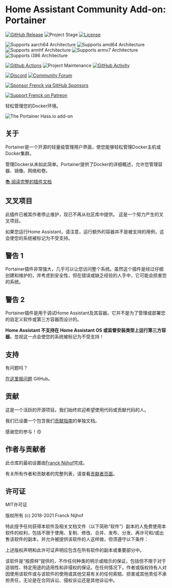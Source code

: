 # Home Assistant Community Add-on: Portainer

[![GitHub Release][releases-shield]][releases]
![Project Stage][project-stage-shield]
[![License][license-shield]](LICENSE.md)

![Supports aarch64 Architecture][aarch64-shield]
![Supports amd64 Architecture][amd64-shield]
![Supports armhf Architecture][armhf-shield]
![Supports armv7 Architecture][armv7-shield]
![Supports i386 Architecture][i386-shield]

[![Github Actions][github-actions-shield]][github-actions]
![Project Maintenance][maintenance-shield]
[![GitHub Activity][commits-shield]][commits]

[![Discord][discord-shield]][discord]
[![Community Forum][forum-shield]][forum]

[![Sponsor Frenck via GitHub Sponsors][github-sponsors-shield]][github-sponsors]

[![Support Frenck on Patreon][patreon-shield]][patreon]

轻松管理您的Docker环境。

![The Portainer Hass.io add-on](images/screenshot.png)

## 关于

Portainer是一个开源的轻量级管理用户界面，使您能够轻松管理Docker主机或Docker集群。

管理Docker从未如此简单。Portainer提供了Docker的详细概述，允许您管理容器、镜像、网络和卷。

[:books: 阅读完整的插件文档][docs]


## 叉叉项目

此插件已被其作者停止维护，现已不再从社区库中提供。
这是一个努力产生的叉叉项目。

如果您运行Home Assistant，请注意，运行额外的容器并不是被支持的用例，这会使您的系统被标记为不受支持。

## 警告 1

Portainer插件非常强大，几乎可以让您访问整个系统。虽然这个插件是经过仔细创建和维护的，并考虑到安全性，但在错误或缺乏经验的人手中，它可能会损害您的系统。

## 警告 2

Portainer插件是用于调试Home Assistant及其容器。它并不是为了管理或部署您的自定义软件或第三方容器而设计的。

**Home Assistant 不支持在 Home Assistant OS 或监督安装类型上运行第三方容器**。忽视这一点会使您的系统被标记为不受支持！

## 支持

有问题吗？

[在这里报问题][issue] GitHub。

## 贡献

这是一个活跃的开源项目。我们始终欢迎希望使用代码或贡献代码的人。

我们已设置一个包含我们[贡献指南](,github/CONTRIBUTING.md)的单独文档。

感谢您的参与！:heart_eyes:

## 作者与贡献者

此仓库的最初设置由[Franck Nijhof][frenck]完成。

有关所有作者和贡献者的完整列表，请查看[贡献者页面][contributors]。

## 许可证

MIT许可证

版权所有 (c) 2018-2021 Franck Nijhof

特此授予任何获得本软件及相关文档文件（以下简称“软件”）副本的人免费使用本软件的权利，包括不限于使用、复制、修改、合并、发布、分发、再许可和/或出售该软件的副本，并允许被提供该软件的人这样做，但须遵守以下条件：

上述版权声明和此许可证声明应包含在所有软件的副本或重要部分中。

该软件是“按原样”提供的，不作任何种类的明示或暗示的保证，包括但不限于对于适销性、特定用途的适用性和非侵权的保证。在任何情况下，作者或版权持有人对因使用该软件或与该软件的使用或其他交易有关的任何索赔、损害或其他责任不承担责任，无论是在合同诉讼、侵权诉讼还是其他诉讼中。

[aarch64-shield]: https://img.shields.io/badge/aarch64-yes-green.svg
[amd64-shield]: https://img.shields.io/badge/amd64-yes-green.svg
[armhf-shield]: https://img.shields.io/badge/armhf-yes-green.svg
[armv7-shield]: https://img.shields.io/badge/armv7-yes-green.svg
[commits-shield]: https://img.shields.io/github/commit-activity/y/hassio-addons/addon-portainer.svg
[commits]: https://github.com/hassio-addons/addon-portainer/commits/main
[contributors]: https://github.com/hassio-addons/addon-portainer/graphs/contributors
[discord-ha]: https://discord.gg/c5DvZ4e
[discord-shield]: https://img.shields.io/discord/478094546522079232.svg
[discord]: https://discord.me/hassioaddons
[docs]: https://github.com/hassio-addons/addon-portainer/blob/main/portainer/DOCS.md
[forum-shield]: https://img.shields.io/badge/community-forum-brightgreen.svg
[forum]: https://community.home-assistant.io/t/home-assistant-community-add-on-portainer/68836?u=frenck
[frenck]: https://github.com/frenck
[github-actions-shield]: https://github.com/hassio-addons/addon-portainer/workflows/CI/badge.svg
[github-actions]: https://github.com/hassio-addons/addon-portainer/actions
[github-sponsors-shield]: https://frenck.dev/wp-content/uploads/2019/12/github_sponsor.png
[github-sponsors]: https://github.com/sponsors/frenck
[i386-shield]: https://img.shields.io/badge/i386-no-red.svg
[issue]: https://github.com/hassio-addons/addon-portainer/issues
[license-shield]: https://img.shields.io/github/license/hassio-addons/addon-portainer.svg
[maintenance-shield]: https://img.shields.io/maintenance/yes/2021.svg
[patreon-shield]: https://frenck.dev/wp-content/uploads/2019/12/patreon.png
[patreon]: https://www.patreon.com/frenck
[project-stage-shield]: https://img.shields.io/badge/project%20stage-%20!%20DEPRECATED%20%20%20!-ff0000.svg
[reddit]: https://reddit.com/r/homeassistant
[releases-shield]: https://img.shields.io/github/release/hassio-addons/addon-portainer.svg
[releases]: https://github.com/hassio-addons/addon-portainer/releases
[repository]: https://github.com/hassio-addons/repository